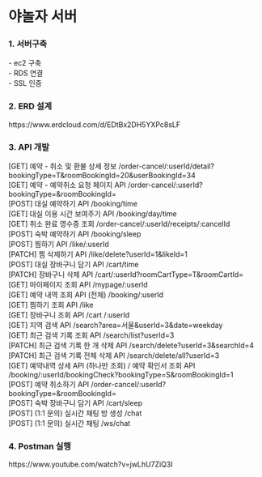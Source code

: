 # 야놀자 서버

<h3>1. 서버구축</h3>
- ec2 구축 <br>
- RDS 연결<br>  
- SSL 인증

<h3>2. ERD 설계</h3>
https://www.erdcloud.com/d/EDtBx2DH5YXPc8sLF

<h3>3. API 개발</h3>
[GET] 예약 - 취소 및 환불 상세 정보 /order-cancel/:userId/detail?bookingType=T&roomBookingId=20&userBookingId=34 <br>
[GET] 예약 - 예약취소 요청 페이지 API /order-cancel/:userId?bookingType=&roomBookingId= <br>
[POST] 대실 예약하기 API /booking/time <br>
[GET] 대실 이용 시간 보여주기 API /booking/day/time <br>
[GET] 취소 완료 영수증 조회 /order-cancel/:userId/receipts/:cancelId <br>
[POST] 숙박 예약하기 API /booking/sleep <br>
[POST] 찜하기 API /like/:userId <br>
[PATCH] 찜 삭제하기  API /like/delete?userId=1&likeId=1 <br>
[POST] 대실 장바구니 담기 API /cart/time <br>
[PATCH] 장바구니 삭제 API /cart/:userId?roomCartType=T&roomCartId= <br>
[GET] 마이페이지 조회 API /mypage/:userId <br>
[GET] 예약 내역 조회 API (전체) /booking/:userId <br>
[GET] 찜하기 조회 API /like <br>
[GET] 장바구니 조회 API /cart /:userId  <br>
[GET] 지역 검색 API /search?area=서울&userId=3&date=weekday <br>
[GET] 최근 검색 기록 조회 API /search/list?userId=3 <br>
[PATCH] 최근 검색 기록 한 개 삭제 API /search/delete?userId=3&searchId=4 <br>
[PATCH] 최근 검색 기록 전체 삭제 API /search/delete/all?userId=3 <br>
[GET] 예약내역 상세 API (하나만 조회) / 예약 확인서 조회 API /booking/:userId/bookingCheck?bookingType=S&roomBookingId=1 <br>
[POST] 예약 취소하기 API /order-cancel/:userId?bookingType=&roomBookingId= <br>
[POST] 숙박 장바구니 담기 API /cart/sleep <br>
[POST] (1:1 문의) 실시간 채팅 방 생성 /chat  <br>
[POST] (1:1 문의) 실시간 채팅 /ws/chat  

<h3>4. Postman 실행 </h3>
https://www.youtube.com/watch?v=jwLhU7ZiQ3I

